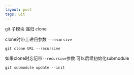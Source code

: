 ```yaml
---
layout: post
tags: Git
---
```


git 子模块 递归 clone 

clone时带上递归参数 `--recursive`
```
git clone URL --recursive
```
如果clone时忘记带`--recursive`参数 可以后续初始化submodule
```
git submodule update --init
```
